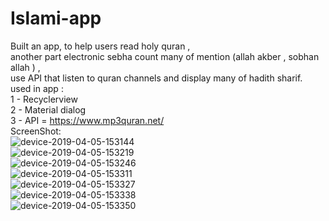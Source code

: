 # Islami-app
Built an app, to help users read holy quran ,<br/> another part electronic sebha count many of mention (allah akber , sobhan allah ) ,<br/> use API that listen to quran channels and display many of hadith sharif. <br/>
used in app : <br />
1 - Recyclerview <br />
2 - Material dialog <br />
3 - API = https://www.mp3quran.net/ <br/>
ScreenShot: <br/>
![device-2019-04-05-153144](https://user-images.githubusercontent.com/12888482/55631603-bbed4980-57b8-11e9-881c-56c450b2c6f4.png) <br/>
![device-2019-04-05-153219](https://user-images.githubusercontent.com/12888482/55631678-e3441680-57b8-11e9-8441-ef299107fc75.png) <br/>
![device-2019-04-05-153246](https://user-images.githubusercontent.com/12888482/55631682-e63f0700-57b8-11e9-83b9-5f8023c760c4.png) <br/>
![device-2019-04-05-153311](https://user-images.githubusercontent.com/12888482/55631768-171f3c00-57b9-11e9-9eba-f5299fb5890f.png) <br/>
![device-2019-04-05-153327](https://user-images.githubusercontent.com/12888482/55631792-27371b80-57b9-11e9-8691-225c9dbd3229.png) <br/>
![device-2019-04-05-153338](https://user-images.githubusercontent.com/12888482/55631866-4e8de880-57b9-11e9-928a-e6f6015e0b5e.png) <br/>
![device-2019-04-05-153350](https://user-images.githubusercontent.com/12888482/55631915-65343f80-57b9-11e9-9bf7-b89f7932779b.png) <br/>




